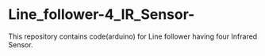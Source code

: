 # Line_follower-4_IR_Sensor-
This repository contains code(arduino) for Line follower having four Infrared Sensor.
